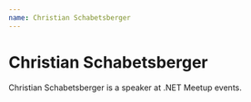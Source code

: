 ```yaml
---
name: Christian Schabetsberger
---
```


# Christian Schabetsberger

Christian Schabetsberger is a speaker at .NET Meetup events.
